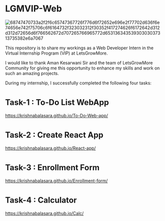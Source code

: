 # LGMVIP-Web
![68747470733a2f2f6c65747367726f776d6f72652e696e2f77702d636f6e74656e742f75706c6f6164732f323032312f30352f417274626f6172642d312d312d72656d6f766562672d707265766965772d65313634353930303037313735382e6a7067](https://github.com/KrishnaBalasara/LGMVIP-Web/assets/119056745/7253c9e9-075e-4a8c-960c-c9d951945839)

This repository is to share my workings as a Web Developer Intern in the Virtual Internship Program (VIP) at LetsGrowMore.

I would like to thank Aman Kesarwani Sir and the team of LetsGrowMore Community for giving me this opportunity to enhance my skills and work on such an amazing projects. 

During my internship, I successfully completed the following four tasks:

# <span style="font-size: 25px; font-weight: bold;">Task-1 : To-Do List WebApp</span>
https://krishnabalasara.github.io/To-Do-Web-app/

# <span style="font-size: 25px; font-weight: bold;">Task-2 : Create React App</span>
https://krishnabalasara.github.io/React-app/

# <span style="font-size: 25px; font-weight: bold;">Task-3 : Enrollment Form</span>
https://krishnabalasara.github.io/Enrollment-form/

# <span style="font-size: 25px; font-weight: bold;">Task-4 : Calculator</span> 
https://krishnabalasara.github.io/Calc/

